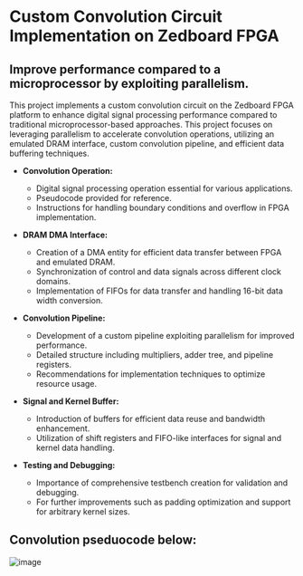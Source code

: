 # Custom Convolution Circuit Implementation on Zedboard FPGA
## Improve performance compared to a microprocessor by exploiting parallelism.

This project implements a custom convolution circuit on the Zedboard FPGA platform to enhance digital signal processing performance compared to traditional microprocessor-based approaches. This project focuses on leveraging parallelism to accelerate convolution operations, utilizing an emulated DRAM interface, custom convolution pipeline, and efficient data buffering techniques.

* **Convolution Operation:** 
  - Digital signal processing operation essential for various applications. 
  - Pseudocode provided for reference. 
  - Instructions for handling boundary conditions and overflow in FPGA implementation.

* **DRAM DMA Interface:** 
  - Creation of a DMA entity for efficient data transfer between FPGA and emulated DRAM. 
  - Synchronization of control and data signals across different clock domains. 
  - Implementation of FIFOs for data transfer and handling 16-bit data width conversion.

* **Convolution Pipeline:** 
  - Development of a custom pipeline exploiting parallelism for improved performance. 
  - Detailed structure including multipliers, adder tree, and pipeline registers. 
  - Recommendations for implementation techniques to optimize resource usage.

* **Signal and Kernel Buffer:** 
  - Introduction of buffers for efficient data reuse and bandwidth enhancement. 
  - Utilization of shift registers and FIFO-like interfaces for signal and kernel data handling. 
* **Testing and Debugging:**
  - Importance of comprehensive testbench creation for validation and debugging. 
  - For further improvements such as padding optimization and support for arbitrary kernel sizes.



## Convolution pseduocode below:
![image](https://github.com/abhasingh12/Zedboard_custom_ip/assets/153552335/ee81a3fe-8b44-4a4d-a7e6-0b227c58d501)
